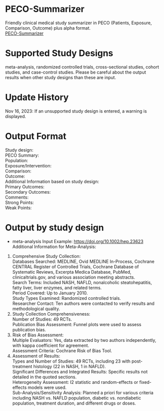 # PECO-Summarizer
Friendly clinical medical study summarizer in PECO (Patients, Exposure, Comparison, Outcome) plus alpha format. <br>
[PECO-Summarizer](https://chat.openai.com/g/g-3Ylvxx5GH-peco-summarizer)

# Supported Study Designs
meta-analysis, randomized controlled trials, cross-sectional studies, cohort studies, and case-control studies. 
Please be careful about the output results when other study designs than these are input.

# Update History
Nov 16, 2023: If an unsupported study design is entered, a warning is displayed.

# Output Format
Study design: <br>
PECO Summary:<br>
Population: <br>
Exposure/Intervention: <br>
Comparison: <br>
Outcome: <br>
Additional Information based on study design:<br>
Primary Outcomes:<br>
Secondary Outcomes:<br>
Comments:<br>
  Strong Points: <br>
  Weak Points:<br>
  
# Output by study design
- meta-analysis
  Input Example: https://doi.org/10.1002/hep.23623
Additional Information for Meta-Analysis:<br>
1. Comprehensive Study Collection:<br>
Databases Searched: MEDLINE, Ovid MEDLINE In-Process, Cochrane CENTRAL Register of Controlled Trials, Cochrane Database of Systematic Reviews, Excerpta Medica Database, PubMed, clinicaltrials.gov, and various association meeting abstracts.<br>
Search Terms: Included NASH, NAFLD, nonalcoholic steatohepatitis, fatty liver, liver enzymes, and related terms.<br>
Period Covered: Up to January 2010.<br>
Study Types Examined: Randomized controlled trials.<br>
Researcher Contact: Ten authors were contacted to verify results and methodological quality.<br>
2. Study Collection Comprehensiveness:<br>
Number of Studies: 49 RCTs.<br>
Publication Bias Assessment: Funnel plots were used to assess publication bias.<br>
3. Risk of Bias Assessment:<br>
Multiple Evaluators: Yes, data extracted by two authors independently, with kappa coefficient for agreement.<br>
Assessment Criteria: Cochrane Risk of Bias Tool.<br>
4. Assessment of Results:<br>
Types and Number of Studies: 49 RCTs, including 23 with post-treatment histology (22 in NASH, 1 in NAFLD).<br>
Significant Differences and Integrated Results: Specific results not detailed in the quoted sections.<br>
Heterogeneity Assessment: I2 statistic and random-effects or fixed-effects models were used.<br>
Sub-Analysis/Sensitivity Analysis: Planned a priori for various criteria including NASH vs. NAFLD population, diabetic vs. nondiabetic population, treatment duration, and different drugs or doses.<br>
